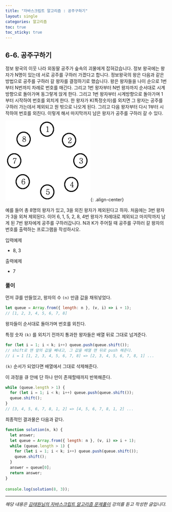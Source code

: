 ```yaml
---
title: "자바스크립트 알고리즘 : 공주구하기"
layout: single
categories: 알고리즘
toc: true
toc_sticky: true
---
```


## 6-6. 공주구하기

정보 왕국의 이웃 나라 외동딸 공주가 숲속의 괴물에게 잡혀갔습니다.
정보 왕국에는 왕자가 N명이 있는데 서로 공주를 구하러 가겠다고 합니다.
정보왕국의 왕은 다음과 같은 방법으로 공주를 구하러 갈 왕자를 결정하기로 했습니다.
왕은 왕자들을 나이 순으로 1번부터 N번까지 차례로 번호를 매긴다.
그리고 1번 왕자부터 N번 왕자까지 순서대로 시계 방향으로 돌아가며 동그랗게 앉게 한다.
그리고 1번 왕자부터 시계방향으로 돌아가며 1부터 시작하여 번호를 외치게 한다.
한 왕자가 K(특정숫자)를 외치면 그 왕자는 공주를 구하러 가는데서 제외되고 원 밖으로 나오게 된다.
그리고 다음 왕자부터 다시 1부터 시작하여 번호를 외친다. 이렇게 해서 마지막까지 남은 왕자가 공주를 구하러 갈 수 있다.

![3](/assets/images/algorithm/Algo606-00001.png){: .align-center}

예를 들어 총 8명의 왕자가 있고, 3을 외친 왕자가 제외된다고 하자.
처음에는 3번 왕자가 3을 외쳐 제외된다.
이어 6, 1, 5, 2, 8, 4번 왕자가 차례대로 제외되고 마지막까지 남게 된 7번 왕자에게 공주를 구하러갑니다.
N과 K가 주어질 때 공주를 구하러 갈 왕자의 번호를 출력하는 프로그램을 작성하시오.

입력예제

- 8, 3

출력예제

- 7

### 풀이

먼저 큐를 만들었고, 왕자의 수 `(n)` 만큼 값을 채워넣었다.

```jsx
let queue = Array.from({ length: n }, (v, i) => i + 1);
// [1, 2, 3, 4, 5, 6, 7, 8]
```

왕자들이 순서대로 돌아가며 번호를 외친다.

특정 숫자 `(k)` 를 외치기 전까지 통과한 왕자들은 배열 뒤로 그대로 넘겨준다.

```jsx
for (let i = 1; i < k; i++) queue.push(queue.shift());
// shift로 맨 앞의 값을 빼내고, 그 값을 배열 맨 뒤로 push 해준다.
// i = 1 [1, 2, 3, 4, 5, 6, 7, 8] => [2, 3, 4, 5, 6, 7, 8, 1] ...
```

`(k)` 순서가 되었다면 배열에서 그대로 삭제해준다.

이 과정을 큐 안에 단 하나 만이 존재할때까지 반복해준다.

```jsx
while (queue.length > 1) {
  for (let i = 1; i < k; i++) queue.push(queue.shift());
  queue.shift();
}
// [3, 4, 5, 6, 7, 8, 1, 2] => [4, 5, 6, 7, 8, 1, 2] ...
```

최종적인 결과물은 다음과 같다.

```jsx
function solution(n, k) {
  let answer;
  let queue = Array.from({ length: n }, (v, i) => i + 1);
  while (queue.length > 1) {
    for (let i = 1; i < k; i++) queue.push(queue.shift());
    queue.shift();
  }
  answer = queue[0];
  return answer;
}

console.log(solution(8, 3));
```

---

_해당 내용은 [김태원님의 자바스크립트 알고리즘 문제풀이](https://www.inflearn.com/course/%EC%9E%90%EB%B0%94%EC%8A%A4%ED%81%AC%EB%A6%BD%ED%8A%B8-%EC%95%8C%EA%B3%A0%EB%A6%AC%EC%A6%98-%EB%AC%B8%EC%A0%9C%ED%92%80%EC%9D%B4/dashboard) 강의를 듣고 작성한 글입니다._
